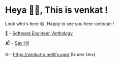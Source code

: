 # Heya 👋🏼, This is venkat !

Look who's here :smiley:, Happy to see you here :octocat: !

🚀 - [Software Engineer, Anthology](https://www.anthology.com/)

📬 - [Say Hi!](mailto:venkatesh.velan5@gmailcom)

🌐 - https://venkat-x.netlify.app/ (Under Dev)

<!---
venkatt05/venkatt05 is a ✨ special ✨ repository because its `README.md` (this file) appears on your GitHub profile.
You can click the Preview link to take a look at your changes.
--->
